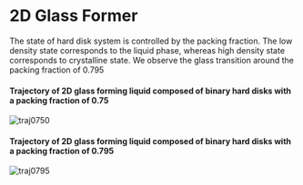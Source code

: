 # 2D Glass Former

The state of hard disk system is controlled by the packing fraction. The low density state corresponds to the liquid phase, whereas high density state corresponds to crystalline state. We observe the glass transition around the packing fraction of 0.795

#### Trajectory of 2D glass forming liquid composed of binary hard disks with a packing fraction of 0.75

![traj0750](https://user-images.githubusercontent.com/19888110/170997476-bb0b5804-2f6b-4738-80be-ec987822e5cc.gif)

#### Trajectory of 2D glass forming liquid composed of binary hard disks with a packing fraction of 0.795

![traj0795](https://user-images.githubusercontent.com/19888110/170996312-b30289df-521c-4a4c-8022-f99d88a14158.gif)


